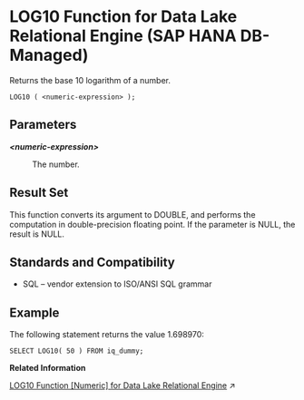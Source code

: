 <!-- loio56b6d539c61b44a3a392d9b8f5ba937c -->

# LOG10 Function for Data Lake Relational Engine \(SAP HANA DB-Managed\)

Returns the base 10 logarithm of a number.



```
LOG10 ( <numeric-expression> );
```



<a name="loio56b6d539c61b44a3a392d9b8f5ba937c__section_qhp_5wg_trb"/>

## Parameters


<dl>
<dt><b>

*<numeric-expression\>*

</b></dt>
<dd>

The number.



</dd>
</dl>



<a name="loio56b6d539c61b44a3a392d9b8f5ba937c__section_hn1_vwg_trb"/>

## Result Set

This function converts its argument to DOUBLE, and performs the computation in double-precision floating point. If the parameter is NULL, the result is NULL.



<a name="loio56b6d539c61b44a3a392d9b8f5ba937c__section_vcr_mgj_wrb"/>

## Standards and Compatibility

-   SQL – vendor extension to ISO/ANSI SQL grammar



<a name="loio56b6d539c61b44a3a392d9b8f5ba937c__section_q2d_wwg_trb"/>

## Example

The following statement returns the value 1.698970:

```
SELECT LOG10( 50 ) FROM iq_dummy;
```

**Related Information**  


[LOG10 Function \[Numeric\] for Data Lake Relational Engine](https://help.sap.com/viewer/19b3964099384f178ad08f2d348232a9/2023_4_QRC/en-US/a560b1f984f210158a13cb8a24202e26.html "Returns the base 10 logarithm of a number.") :arrow_upper_right:

